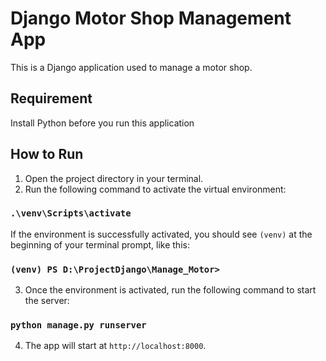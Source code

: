 # Django Motor Shop Management App

This is a Django application used to manage a motor shop.

## Requirement

Install Python before you run this application

## How to Run

1. Open the project directory in your terminal.
2. Run the following command to activate the virtual environment:

### `.\venv\Scripts\activate`

If the environment is successfully activated, you should see `(venv)` at the beginning of your terminal prompt, like this:

### `(venv) PS D:\ProjectDjango\Manage_Motor>`

3. Once the environment is activated, run the following command to start the server:

### `python manage.py runserver`

4. The app will start at `http://localhost:8000`.
